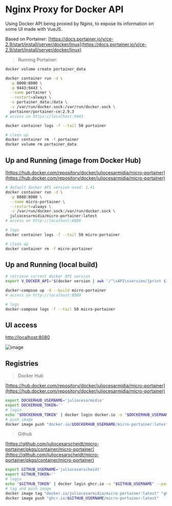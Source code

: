 # Nginx Proxy for Docker API

Using Docker API being proxied by Nginx, to expose its information on some UI made with VueJS.

Based on Portainer:
[https://docs.portainer.io/v/ce-2.9/start/install/server/docker/linux](https://docs.portainer.io/v/ce-2.9/start/install/server/docker/linux)

> Running Portainer:

```bash
docker volume create portainer_data

docker container run -d \
  -p 8000:8000 \
  -p 9443:9443 \
  --name portainer \
  --restart=always \
  -v portainer_data:/data \
  -v /var/run/docker.sock:/var/run/docker.sock \
  portainer/portainer-ce:2.9.3
# access on https://localhost:9443

docker container logs -f --tail 50 portainer

# clean up
docker container rm -f portainer
docker volume rm portainer_data
```

## Up and Running (image from Docker Hub)
[https://hub.docker.com/repository/docker/juliocesarmidia/micro-portainer](https://hub.docker.com/repository/docker/juliocesarmidia/micro-portainer)

```bash
# default docker API version used: 1.41
docker container run -d \
  -p 8080:8080 \
  --name micro-portainer \
  --restart=always \
  -v /var/run/docker.sock:/var/run/docker.sock \
  juliocesarmidia/micro-portainer:latest
# access on http://localhost:8080

# logs
docker container logs -f --tail 50 micro-portainer

# clean up
docker container rm -f micro-portainer
```

## Up and Running (local build)

```bash
# retrieve current docker API version
export V_DOCKER_API="$(docker version | awk '/^\sAPI\sversion/{print $3}')"

docker-compose up -d --build micro-portainer
# access on http://localhost:8080

# logs
docker-compose logs -f --tail 50 micro-portainer
```

## UI access

[http://localhost:8080](http://localhost:8080)

![image](./images/containers-page.png)

## Registries

> Docker Hub

[https://hub.docker.com/repository/docker/juliocesarmidia/micro-portainer](https://hub.docker.com/repository/docker/juliocesarmidia/micro-portainer)

```bash
export DOCKERHUB_USERNAME='juliocesarmidia'
export DOCKERHUB_TOKEN=''
# login
echo "$DOCKERHUB_TOKEN" | docker login docker.io -u "$DOCKERHUB_USERNAME" --password-stdin
# push image
docker image push "docker.io/$DOCKERHUB_USERNAME/micro-portainer:latest"
```

> Github

[https://github.com/juliocesarscheidt/micro-portainer/pkgs/container/micro-portainer](https://github.com/juliocesarscheidt/micro-portainer/pkgs/container/micro-portainer)

```bash
export GITHUB_USERNAME='juliocesarscheidt'
export GITHUB_TOKEN=''
# login
echo "$GITHUB_TOKEN" | docker login ghcr.io -u "$GITHUB_USERNAME" --password-stdin
# tag and push image
docker image tag "docker.io/juliocesarmidia/micro-portainer:latest" "ghcr.io/$GITHUB_USERNAME/micro-portainer:latest"
docker image push "ghcr.io/$GITHUB_USERNAME/micro-portainer:latest"
```
